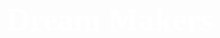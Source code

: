 # <span style="color:#fff; font-family: 'Bebas Neue'; font-size: 2em;">**Dream Makers** </span>
<!-- # <span style="color:#fff; font-family: 'Bebas Neue'; font-size: 1.4em;">**Electrothon 4.0** </span> -->